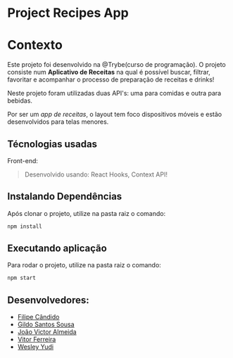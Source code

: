 # Project Recipes App
# Contexto
Este projeto foi desenvolvido na @Trybe(curso de programação). O projeto consiste num **Aplicativo de Receitas** na qual é possível buscar, filtrar, favoritar e acompanhar o processo de preparação de receitas e drinks!

Neste projeto foram utilizadas duas API's: uma para comidas e outra para bebidas.

Por ser um _app de receitas_, o layout tem foco dispositivos móveis e estão desenvolvidos para telas menores.

## Técnologias usadas

Front-end:
> Desenvolvido usando: React Hooks, Context API!

## Instalando Dependências

Após clonar o projeto, utilize na pasta raiz o comando:

```bash
npm install
```
## Executando aplicação

Para rodar o projeto, utilize na pasta raiz o comando:

```bash
npm start
```

## Desenvolvedores:

* [Filipe Cândido](https://github.com/Fedolfo)
* [Gildo Santos Sousa](https://github.com/GildoSantos-gif)
* [João Victor Almeida](https://github.com/PadawanFK)
* [Vitor Ferreira](https://github.com/vitorgonzaga)
* [Wesley Yudi](https://github.com/yjapa)
